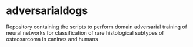 # adversarialdogs
Repository containing the scripts to perform domain adversarial training of neural networks for classification of rare histological subtypes of osteosarcoma in canines and humans
